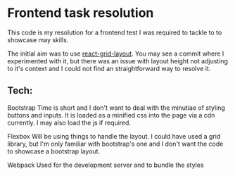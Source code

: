 # Frontend task resolution

This code is my resolution for a frontend test I was required to tackle to to showcase may skills.

The initial aim was to use [react-grid-layout](https://github.com/STRML/react-grid-layout).
You may see a commit where I experimented with it, but there was an issue with layout height not adjusting
to it's context and I could not find an straightforward way to resolve it.


## Tech:
Bootstrap
    Time is short and I don't want to deal with the minutiae of styling buttons and inputs.
    It is loaded as a minified css into the page via a cdn currently.
    I may also load the js if required.

Flexbox
    Will be using things to handle the layout.
    I could have used a grid library, but I'm only familiar with bootstrap's one and I don't want the code to showcase a bootstrap layout.

Webpack
    Used for the development server and to bundle the styles

